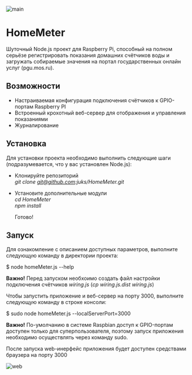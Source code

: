 ![main](https://cloud.githubusercontent.com/assets/147685/16461469/69b19d82-3e35-11e6-8ff6-68b285bcc05e.jpg)

# HomeMeter
Шуточный Node.js проект для Raspberry Pi, способный на полном серьёзе регистрировать показания домашних счётчиков воды и загружать собираемые значения на портал государственных онлайн услуг (pgu.mos.ru).

## Возможности
* Настраиваемая конфигурация подключения счётчиков к GPIO-портам Raspberry PI
* Встроенный крохотный веб-сервер для отображения и управления показаниями
* Журналирование

## Установка
Для установки проекта необходимо выполнить следующие шаги (подразумевается, что у вас установлен Node.js):
* Клонируйте репозиторий  
    _git clone git@github.com:juks/HomeMeter.git_

* Установите дополнительные модули  
    _cd HomeMeter_  
    _npm install_

  Готово!
  
## Запуск
Для ознакомление с описанием доступных параметров, выполните следующую команду в директории проекта:

$ node homeMeter.js --help

**Важно!** Перед запуском необхоимо создать файл настройки подключения счётчиков _wiring.js_ (_cp wiring.js.dist wiring.js_)

Чтобы запустить приложение и веб-сервер на порту 3000, выполните следующую команду в строке консоли:

$ sudo node homeMeter.js --localServerPort=3000

**Важно!** По-умолчанию в системе Raspbian доступ к GPIO-портам доступен только для суперпользователя, поэтому запуск приложения необходимо осуществлять через команду sudo.

После запуска web-инерфейс приложения будет доступен средствами браузера на порту 3000

![web](https://cloud.githubusercontent.com/assets/147685/16462344/80a180d0-3e39-11e6-9301-f0a8ed1470c1.png)

